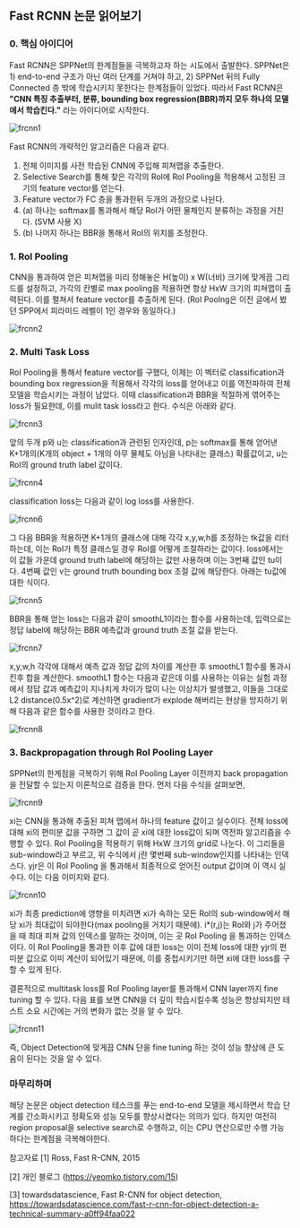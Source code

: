 
## Fast RCNN 논문 읽어보기

### 0. 핵심 아이디어

Fast RCNN은 SPPNet의 한계점들을 극복하고자 하는 시도에서 출발한다. SPPNet은 1) end-to-end 구조가 아닌 여러 단계를 거쳐야 하고, 2) SPPNet 뒤의 Fully Connected 층 밖에 학습시키지 못한다는 한계점들이 있었다. 따라서 Fast RCNN은 **"CNN 특징 추출부터, 분류, bounding box regression(BBR)까지 모두 하나의 모델에서 학습킨다."** 라는 아이디어로 시작한다.

![frcnn1](https://user-images.githubusercontent.com/77332628/205485379-88037e19-cce3-4dec-bd10-ee8a25e3d33e.png)

Fast RCNN의 개략적인 알고리즘은 다음과 같다.
1. 전체 이미지를 사전 학습된 CNN에 주입해 피쳐맵을 추출한다.
2. Selective Search를 통해 찾은 각각의 RoI에 RoI Pooling을 적용해서 고정된 크기의 feature vector를 얻는다.
3. Feature vector가 FC 층을 통과한뒤 두개의 과정으로 나뉜다.
4. (a) 하나는 softmax를 통과해서 해당 RoI가 어떤 물체인지 분류하는 과정을 거친다. (SVM 사용 X)
5. (b) 나머지 하나는 BBR을 통해서 RoI의 위치를 조정한다.

### 1. RoI Pooling
CNN을 통과하여 얻은 피쳐맵을 미리 정해놓은 H(높이) x W(너비) 크기에 맞게끔 그리드를 설정하고, 가각의 칸별로 max pooling을 적용하면 항상 HxW 크기의 피쳐맵이 출력된다. 이를 펼쳐서 feature vector를 추출하게 된다. (RoI Poolng은 이전 글에서 봤던 SPP에서 피라미드 레벨이 1인 경우와 동일하다.)

![frcnn2](https://user-images.githubusercontent.com/77332628/205485380-a748b937-9492-4337-866d-bd8711df123e.png)

### 2. Multi Task Loss
RoI Pooling을 통해서 feature vector를 구했다, 이제는 이 벡터로 classification과 bounding box regression을 적용해서 각각의 loss를 얻어내고 이를 역전파하여 전체 모델을 학습시키는 과정이 남았다. 이때 classification과 BBR을 적절하게 엮어주는 loss가 필요한데, 이를 mulit task loss라고 한다. 수식은 아래와 같다.

![frcnn3](https://user-images.githubusercontent.com/77332628/205485381-667f5ce4-7fe7-45e0-b118-f62f83b39412.png)

앞의 두개 p와 u는 classification과 관련된 인자인데, p는 softmax를 통해 얻어낸 K+1개의(K개의 object + 1개의 아무 물체도 아님을 나타내는 클래스) 확률값이고, u는 RoI의 ground truth label 값이다.

![frcnn4](https://user-images.githubusercontent.com/77332628/205485384-1bd6589d-29b0-478e-bcd4-f3235efbc9d3.png)

classification loss는 다음과 같이 log loss를 사용한다.

![frcnn6](https://user-images.githubusercontent.com/77332628/205485386-43284c93-a139-44c3-85fd-3875f770ffd3.png)

그 다음 BBR을 적용하면 K+1개의 클래스에 대해 각각 x,y,w,h를 조정하는 tk값을 리터하는데, 이는 RoI가 특정 클래스일 경우 RoI를 어떻게 조절하라는 값이다. loss에서는 이 값들 가운데 ground truth label에 해당하는 값만 사용하며 이는 3번째 값인 tu이다. 4번째 값인 v는 ground truth bounding box 조절 값에 해당한다. 아래는 tu값에 대한 식이다.

![frcnn5](https://user-images.githubusercontent.com/77332628/205485385-6bac201b-af2e-4f98-b8a8-649a33f1a1e0.png)

BBR을 통해 얻는 loss는 다음과 같이 smoothL1이라는 함수를 사용하는데, 입력으로는 정답 label에 해당하는 BBR 예측값과 ground truth 조절 값을 받는다.

![frcnn7](https://user-images.githubusercontent.com/77332628/205485387-77274b22-0719-44f2-ac92-b29a840b4a92.png)

x,y,w,h 각각에 대해서 예측 값과 정답 값의 차이를 계산한 후 smoothL1 함수를 통과시킨후 합을 계산한다. smoothL1 함수는 다음과 같은데 이를 사용하는 이유는 실험 과정에서 정답 값과 예측값이 지나치게 차이가 많이 나는 이상치가 발생했고, 이들을 그대로 L2 distance(0.5x^2)로 계산하면 gradient가 explode 해버리는 현상을 방지하기 위해 다음과 같은 함수를 사용한 것이라고 한다.

![frcnn8](https://user-images.githubusercontent.com/77332628/205485388-8489468d-2ff8-4c33-a82d-8448d7b553d9.png)

### 3. Backpropagation through RoI Pooling Layer
SPPNet의 한계점을 극복하기 위해 RoI Pooling Layer 이전까지 back propagation을 전달할 수 있는지 이론적으로 검증을 한다. 먼저 다음 수식을 살펴보면,

![frcnn9](https://user-images.githubusercontent.com/77332628/205485390-f3a0c3bf-8c1a-42e1-86e3-641a0c8d943c.png)

xi는 CNN을 통과해 추출된 피쳐 맵에서 하나의 feature 값이고 실수이다. 전체 loss에 대해 xi의 편미분 값을 구하면 그 값이 곧 xi에 대한 loss값이 되며 역전파 알고리즘을 수행할 수 있다. RoI Pooling을 적용하기 위해 HxW 크기의 grid로 나눈다. 이 그리들을 sub-window라고 부르고, 위 수식에서 j란 몇번째 sub-window인지를 나타내는 인덱스다. yjr은 이 RoI Pooling
을 통과해서 최종적으로 얻어진 output 값이며 이 역시 실수다. 이는 다음 이미지와 같다.

![frcnn10](https://user-images.githubusercontent.com/77332628/205485391-9168fdcd-114a-4678-98ec-30406df889cc.png)

xi가 최종 prediction에 영향을 미치려면 xi가 속하는 모든 RoI의 sub-window에서 해당 xi가 최대값이 되야한다(max pooling을 거치기 때문에). i*(r,j)는 RoI와 j가 주어졌을 때 최대 피쳐 값의 인덱스를 말하는 것이며, 이는 곳 RoI Pooling
을 통과하는 인덱스이다. 이 RoI Pooling을 통과한 이후 값에 대한 loss는 이미 전체 loss에 대한 yjr의 편미분 값으로 이미 계산이 되어있기 때문에, 이를 중첩시키기만 하면 xi에 대한 loss를 구할 수 있게 된다.

결론적으로 multitask loss를 RoI Pooling layer를 통과해서 CNN layer까지 fine tuning 할 수 있다. 다음 표를 보면 CNN을 더 깊이 학습시킬수록 성능은 향상되지만 테스트 소요 시간에는 거의 변화가 없는 것을 알 수 있다. 

![frcnn11](https://user-images.githubusercontent.com/77332628/205485393-eb6838e8-b1cc-4a22-bec7-6514e58396df.png)

즉, Object Detection에 맞게끔 CNN 단을 fine tuning 하는 것이 성능 향상에 큰 도움이 된다는 것을 알 수 있다.

### 마무리하며

해당 논문은 object detection 테스크를 푸는 end-to-end 모델을 제시하면서 학습 단계를 간소화시키고 정확도와 성능 모두를 향상시켰다는 의의가 있다. 하지만 여전히 region proposal을 selective search로 수행하고, 이는 CPU 연산으로만 수행 가능하다는 한계점을 극복해야한다.

참고자료 
[1] Ross, Fast R-CNN, 2015

[2] 개인 블로그 (https://yeomko.tistory.com/15)

[3] towardsdatascience, Fast R-CNN for object detection, https://towardsdatascience.com/fast-r-cnn-for-object-detection-a-technical-summary-a0ff94faa022



